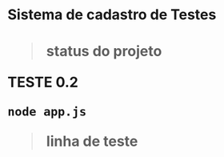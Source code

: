 <h1>Sistema de cadastro de Testes<h1>

> status do projeto

TESTE 0.2

```
node app.js
```
>linha de teste
